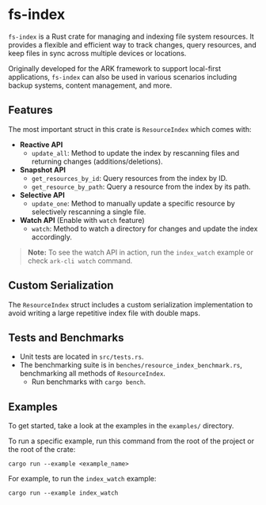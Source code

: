 # fs-index

`fs-index` is a Rust crate for managing and indexing file system resources. It provides a flexible and efficient way to track changes, query resources, and keep files in sync across multiple devices or locations.

Originally developed for the ARK framework to support local-first applications, `fs-index` can also be used in various scenarios including backup systems, content management, and more.

## Features

The most important struct in this crate is `ResourceIndex` which comes with:

- **Reactive API**
  - `update_all`: Method to update the index by rescanning files and returning changes (additions/deletions).
- **Snapshot API**
  - `get_resources_by_id`: Query resources from the index by ID.
  - `get_resource_by_path`: Query a resource from the index by its path.
- **Selective API**
  - `update_one`: Method to manually update a specific resource by selectively rescanning a single file.
- **Watch API** (Enable with `watch` feature)
  - `watch`: Method to watch a directory for changes and update the index accordingly.

> **Note:** To see the watch API in action, run the `index_watch` example or check `ark-cli watch` command.

## Custom Serialization

The `ResourceIndex` struct includes a custom serialization implementation to avoid writing a large repetitive index file with double maps.

## Tests and Benchmarks

- Unit tests are located in `src/tests.rs`.
- The benchmarking suite is in `benches/resource_index_benchmark.rs`, benchmarking all methods of `ResourceIndex`.
  - Run benchmarks with `cargo bench`.

## Examples

To get started, take a look at the examples in the `examples/` directory.

To run a specific example, run this command from the root of the project or the root of the crate:

```shell
cargo run --example <example_name>
```

For example, to run the `index_watch` example:

```shell
cargo run --example index_watch
```
